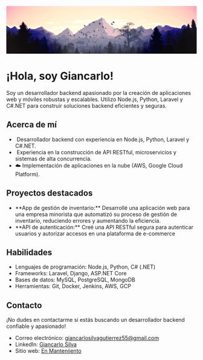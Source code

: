 <!-- ### Hi there I'm Giancarlo👋 -->

<!--
**Gdevp/Gdevp** is a ✨ _special_ ✨ repository because its `README.md` (this file) appears on your GitHub profile.

Here are some ideas to get you started:

- 🔭 I’m currently working on ...
- 🌱 I’m currently learning ...
- 👯 I’m looking to collaborate on ...
- 🤔 I’m looking for help with ...
- 💬 Ask me about ...
- 📫 How to reach me: ...
- 😄 Pronouns: ...
- ⚡ Fun fact: ...
-->

![Vista panorámica de una montaña boscosa con nubes](./banner_2_profile.png)
<div class="container">
  <h1>¡Hola, soy Giancarlo! </h1>
  <p>Soy un desarrollador backend apasionado por la creación de aplicaciones web y móviles robustas y escalables. Utilizo Node.js, Python, Laravel y C#.NET para construir soluciones backend eficientes y seguras.</p>

  <h2>Acerca de mí</h2>

  <ul>
    <li>‍ Desarrollador backend con experiencia en Node.js, Python, Laravel y C#.NET.</li>
    <li>️ Experiencia en la construcción de API RESTful, microservicios y sistemas de alta concurrencia.</li>
    <li>☁️ Implementación de aplicaciones en la nube (AWS, Google Cloud Platform).</li>
  </ul>

  <h2>Proyectos destacados</h2>

  <ul>
    <li>**App de gestión de inventario:** Desarrollé una aplicación web para una empresa minorista que automatizó su proceso de gestión de inventario, reduciendo errores y aumentando la eficiencia.</li>
    <li>**API de autenticación:** Creé una API RESTful segura para autenticar usuarios y autorizar accesos en una plataforma de e-commerce</li>
  </ul>

  <h2>Habilidades</h2>

  <ul>
    <li>Lenguajes de programación: Node.js, Python, C# (.NET)</li>
    <li>Frameworks: Laravel, Django, ASP.NET Core</li>
    <li>Bases de datos: MySQL, PostgreSQL, MongoDB</li>
    <li>Herramientas: Git, Docker, Jenkins, AWS, GCP</li>
  </ul>

  <h2>Contacto</h2>

  <p>¡No dudes en contactarme si estás buscando un desarrollador backend confiable y apasionado!</p>

  <ul>
    <li> Correo electrónico: <a href="mailto:giancarlosilvagutierrez55@gmail.com">giancarlosilvagutierrez55@gmail.com</a></li>
    <li> LinkedIn: <a href="https://www.linkedin.com/in/giancarlo-silva-000a13285/">Giancarlo Silva</a></li>
    <li> Sitio web: <a href="">En Manteniiento</a></li>
  </ul>
</div>
